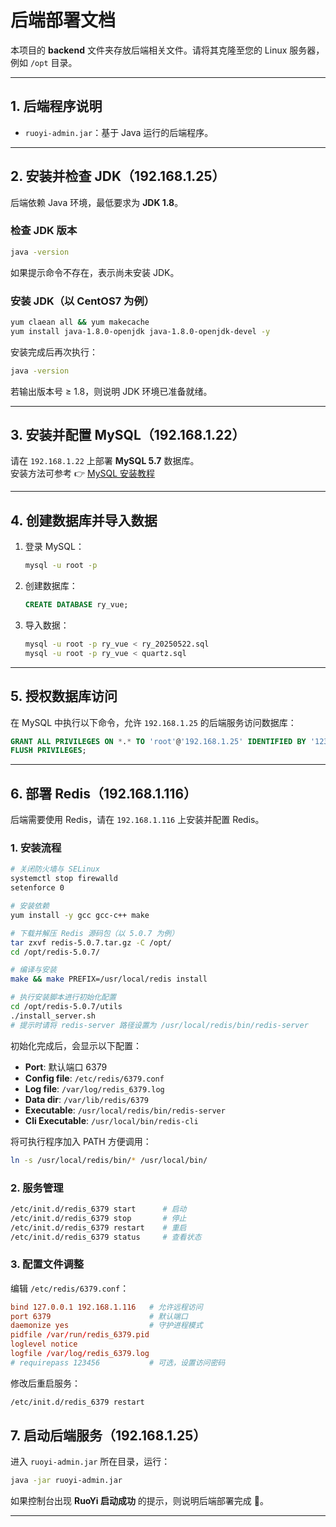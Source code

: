 # 后端部署文档

本项目的 **backend** 文件夹存放后端相关文件。请将其克隆至您的 Linux 服务器，例如 `/opt` 目录。

---

## 1. 后端程序说明
- `ruoyi-admin.jar`：基于 Java 运行的后端程序。

---

## 2. 安装并检查 JDK（192.168.1.25）
后端依赖 Java 环境，最低要求为 **JDK 1.8**。

### 检查 JDK 版本
```bash
java -version
```

如果提示命令不存在，表示尚未安装 JDK。

### 安装 JDK（以 CentOS7 为例）
```bash
yum claean all && yum makecache
yum install java-1.8.0-openjdk java-1.8.0-openjdk-devel -y
```

安装完成后再次执行：
```bash
java -version
```
若输出版本号 ≥ 1.8，则说明 JDK 环境已准备就绪。

---

## 3. 安装并配置 MySQL（192.168.1.22）
请在 `192.168.1.22` 上部署 **MySQL 5.7** 数据库。  
安装方法可参考 👉 [MySQL 安装教程](https://www.mooloco.com/?p=106)

---

## 4. 创建数据库并导入数据
1. 登录 MySQL：
   ```bash
   mysql -u root -p
   ```

2. 创建数据库：
   ```sql
   CREATE DATABASE ry_vue;
   ```

3. 导入数据：
   ```bash
   mysql -u root -p ry_vue < ry_20250522.sql
   mysql -u root -p ry_vue < quartz.sql
   ```

---

## 5. 授权数据库访问
在 MySQL 中执行以下命令，允许 `192.168.1.25` 的后端服务访问数据库：

```sql
GRANT ALL PRIVILEGES ON *.* TO 'root'@'192.168.1.25' IDENTIFIED BY '123456';
FLUSH PRIVILEGES;
```

---

## 6. 部署 Redis（192.168.1.116）

后端需要使用 Redis，请在 `192.168.1.116` 上安装并配置 Redis。

### 1. 安装流程

```bash
# 关闭防火墙与 SELinux
systemctl stop firewalld
setenforce 0

# 安装依赖
yum install -y gcc gcc-c++ make

# 下载并解压 Redis 源码包（以 5.0.7 为例）
tar zxvf redis-5.0.7.tar.gz -C /opt/
cd /opt/redis-5.0.7/

# 编译与安装
make && make PREFIX=/usr/local/redis install

# 执行安装脚本进行初始化配置
cd /opt/redis-5.0.7/utils
./install_server.sh
# 提示时请将 redis-server 路径设置为 /usr/local/redis/bin/redis-server
```

初始化完成后，会显示以下配置：

- **Port**: 默认端口 6379  
- **Config file**: `/etc/redis/6379.conf`  
- **Log file**: `/var/log/redis_6379.log`  
- **Data dir**: `/var/lib/redis/6379`  
- **Executable**: `/usr/local/redis/bin/redis-server`  
- **Cli Executable**: `/usr/local/bin/redis-cli`  

将可执行程序加入 PATH 方便调用：
```bash
ln -s /usr/local/redis/bin/* /usr/local/bin/
```

### 2. 服务管理

```bash
/etc/init.d/redis_6379 start      # 启动
/etc/init.d/redis_6379 stop       # 停止
/etc/init.d/redis_6379 restart    # 重启
/etc/init.d/redis_6379 status     # 查看状态
```

### 3. 配置文件调整

编辑 `/etc/redis/6379.conf`：

```conf
bind 127.0.0.1 192.168.1.116   # 允许远程访问
port 6379                      # 默认端口
daemonize yes                  # 守护进程模式
pidfile /var/run/redis_6379.pid
loglevel notice
logfile /var/log/redis_6379.log
# requirepass 123456           # 可选，设置访问密码
```

修改后重启服务：
```bash
/etc/init.d/redis_6379 restart
```


## 7. 启动后端服务（192.168.1.25）
进入 `ruoyi-admin.jar` 所在目录，运行：

```bash
java -jar ruoyi-admin.jar
```

如果控制台出现 **RuoYi 启动成功** 的提示，则说明后端部署完成 🎉。

---
